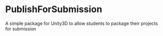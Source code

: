 # PublishForSubmission
A simple package for Unity3D to allow students to package their projects for submission
